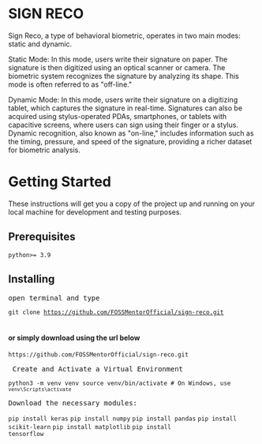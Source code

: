 # SIGN RECO
Sign Reco, a type of behavioral biometric, operates in two main modes: static and dynamic.

Static Mode: In this mode, users write their signature on paper. The signature is then digitized using an optical scanner or camera. The biometric system recognizes the signature by analyzing its shape. This mode is often referred to as "off-line."

Dynamic Mode: In this mode, users write their signature on a digitizing tablet, which captures the signature in real-time. Signatures can also be acquired using stylus-operated PDAs, smartphones, or tablets with capacitive screens, where users can sign using their finger or a stylus. Dynamic recognition, also known as "on-line," includes information such as the timing, pressure, and speed of the signature, providing a richer dataset for biometric analysis.

<h1>Getting Started</h1>
<p>These instructions will get you a copy of the project up and running on your local machine for development and testing purposes.</p>

<h2>Prerequisites</h2>
<code>python>= 3.9</code>

<h2>Installing</h2>
<pre>open terminal and type</pre>

<code>git clone https://github.com/FOSSMentorOfficial/sign-reco.git</code><br><br>

<h4>or simply download using the url below</h4>
<code>https://github.com/FOSSMentorOfficial/sign-reco.git</code><br>

<pre> Create and Activate a Virtual Environment</pre>
<code>python3 -m venv venv
source venv/bin/activate # On Windows, use `venv\Scripts\activate`</code>


<pre>Download the necessary modules:</pre>
<code>pip install keras</code>
<code>pip install numpy</code>
<code>pip install pandas</code>
<code>pip install scikit-learn</code>
<code>pip install matplotlib</code>
<code>pip install tensorflow</code>